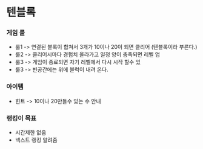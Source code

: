 # 텐블록
### 게임 룰
  - 룰1 -> 연결된 블록이 합쳐서 3개가 10이나 20이 되면 클리어 (텐블록이라 부른다.)
  - 룰2 -> 클리어시마다 경험치 올라가고 일정 양이 충족되면 레벨 업
  - 룰3 -> 게임이 종료되면 자기 레벨에서 다시 시작 할수 있
  - 룰3 -> 빈공간에는 위에 블럭이 내려 온다.

### 아이템
  - 힌트 -> 10이나 20만들수 있는 수 안내 
 
### 랭킹이 목표
  - 시간제한 없음 
  - 넥스트 랭킹 알려줌 
